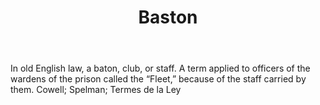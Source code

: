 ---
title: Baston
letter: B
permalink: "/definitions/baston.html"
body: In old English law, a baton, club, or staff. A term applied to officers of the
  wardens of the prison called the “Fleet,” because of the staff carried by them.
  Cowell; Spelman; Termes de la Ley
published_at: '2018-07-07'
source: Black's Law Dictionary
layout: post
---